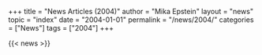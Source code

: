 +++
title = "News Articles (2004)"
author = "Mika Epstein"
layout = "news"
topic = "index"
date = "2004-01-01"
permalink = "/news/2004/"
categories = ["News"]
tags = ["2004"]
+++

{{< news >}}